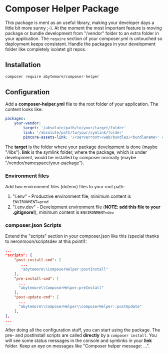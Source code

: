 # Composer Helper Package
This package is ment as an useful library, making your developer days a little bit more sunny ;-).
At the moment the most important feature is moving package or bundle development from "/vendor" folder to an extra folder in your application. The `require` section of your composer.yml is untouched so deployment keeps consistent.
Handle the packages in your development folder like completely isolatet git repos.

## Installation
```bash
composer require abytemore/composer-helper
```

## Configuration
Add a **composer-helper.yml** file to the root folder of your application. The content looks like:
```yaml
packages:
    your-vendor:
        target: '/absolute/path/to/your/target/folder'
        link: '/absolute/path/to/your/symlink/folder'
        pimcore-assets-link: '/<serverroot>/web/bundles/<bundlename>' # This is optional and just for Pimcore!
```
The **target** is the folder where your package development is done (maybe "/libs"). **link** is the symlink folder, where the package, which is under development, would be installed by composer normally (maybe "/vendor/namespace/your-package").

### Environment files
Add two environment files (dotenv) files to your root path:
1. "/.env" - Productive environment file; minimum content is `ENVIRONMENT=prod`
2. "/.env.dev" - Development environment file (__NOTE: add this file to your .gitignore!__), minimum content is `ENVIRONMENT=dev`

### composer.json Scripts
Extend the "scripts" section in your composer.json like this (special thanks to neronmoon/scriptsdev at this point!):
```json
...
"scripts": {
    "post-install-cmd": [
       ...
       "abytemore\\ComposerHelper:postInstall"
    ],
    "pre-install-cmd": [
      ...
      "abytemore\\ComposerHelper:preInstall"
    ],
    "post-update-cmd": [
      ...
      "abytemore\\ComposerHelper\\ComposerHelper::postUpdate"
    ],
},
...
```

After doing all the configuration stuff, you can start using the package. The pre- and postInstall scripts are called **directly** by a `composer install`. You will see some status messages in the console and symlinks in your **link** folder. Keep an eye on messages like "Composer helper message: ...".
